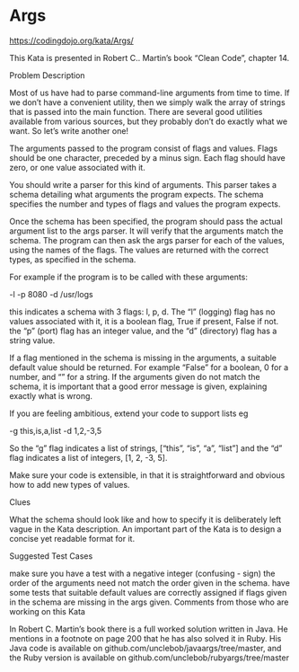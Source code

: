 # Args

https://codingdojo.org/kata/Args/

This Kata is presented in Robert C.. Martin’s book “Clean Code”, chapter 14.

Problem Description

Most of us have had to parse command-line arguments from time to time. If we don’t have a convenient utility, then we simply walk the array of strings that is passed into the main function. There are several good utilities available from various sources, but they probably don’t do exactly what we want. So let’s write another one!

The arguments passed to the program consist of flags and values. Flags should be one character, preceded by a minus sign. Each flag should have zero, or one value associated with it.

You should write a parser for this kind of arguments. This parser takes a schema detailing what arguments the program expects. The schema specifies the number and types of flags and values the program expects.

Once the schema has been specified, the program should pass the actual argument list to the args parser. It will verify that the arguments match the schema. The program can then ask the args parser for each of the values, using the names of the flags. The values are returned with the correct types, as specified in the schema.

For example if the program is to be called with these arguments:

-l -p 8080 -d /usr/logs

this indicates a schema with 3 flags: l, p, d. The “l” (logging) flag has no values associated with it, it is a boolean flag, True if present, False if not. the “p” (port) flag has an integer value, and the “d” (directory) flag has a string value.

If a flag mentioned in the schema is missing in the arguments, a suitable default value should be returned. For example “False” for a boolean, 0 for a number, and “” for a string. If the arguments given do not match the schema, it is important that a good error message is given, explaining exactly what is wrong.

If you are feeling ambitious, extend your code to support lists eg

-g this,is,a,list -d 1,2,-3,5

So the “g” flag indicates a list of strings, [“this”, “is”, “a”, “list”] and the “d” flag indicates a list of integers, [1, 2, -3, 5].

Make sure your code is extensible, in that it is straightforward and obvious how to add new types of values.

Clues

What the schema should look like and how to specify it is deliberately left vague in the Kata description. An important part of the Kata is to design a concise yet readable format for it.

Suggested Test Cases

make sure you have a test with a negative integer (confusing - sign)
the order of the arguments need not match the order given in the schema.
have some tests that suitable default values are correctly assigned if flags given in the schema are missing in the args given.
Comments from those who are working on this Kata

In Robert C. Martin’s book there is a full worked solution written in Java. He mentions in a footnote on page 200 that he has also solved it in Ruby. His Java code is available on github.com/unclebob/javaargs/tree/master, and the Ruby version is available on github.com/unclebob/rubyargs/tree/master